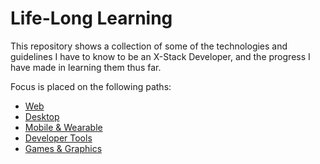 # Life-Long Learning

This repository shows a collection of some of the technologies and guidelines I have to know to be an X-Stack Developer, and the progress I have made in learning them thus far.

Focus is placed on the following paths:
* [Web](/Web)
* [Desktop](/Desktop)
* [Mobile & Wearable](/Mobile-%26-Wearable)
* [Developer Tools](/Developer-Tools)
* [Games & Graphics](/Games-%26-Graphics)
